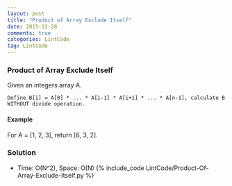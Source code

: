```yaml
---
layout: post
title: "Product of Array Exclude Itself"
date: 2015-12-28
comments: true
categories: LintCode
tag: LintCode
---
```


### Product of Array Exclude Itself

Given an integers array A.

`Define B[i] = A[0] * ... * A[i-1] * A[i+1] * ... * A[n-1], calculate B WITHOUT divide operation.`

#### Example
For A = [1, 2, 3], return [6, 3, 2].

<!--more-->

### Solution
* Time: O(N^2), Space: O(N)
{% include_code LintCode/Product-Of-Array-Exclude-Itself.py %}

